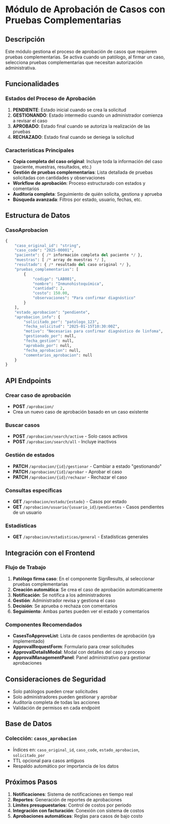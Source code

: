 # Módulo de Aprobación de Casos con Pruebas Complementarias

## Descripción

Este módulo gestiona el proceso de aprobación de casos que requieren pruebas complementarias. Se activa cuando un patólogo, al firmar un caso, selecciona pruebas complementarias que necesitan autorización administrativa.

## Funcionalidades

### Estados del Proceso de Aprobación

1. **PENDIENTE**: Estado inicial cuando se crea la solicitud
2. **GESTIONANDO**: Estado intermedio cuando un administrador comienza a revisar el caso
3. **APROBADO**: Estado final cuando se autoriza la realización de las pruebas
4. **RECHAZADO**: Estado final cuando se deniega la solicitud

### Características Principales

- **Copia completa del caso original**: Incluye toda la información del caso (paciente, muestras, resultados, etc.)
- **Gestión de pruebas complementarias**: Lista detallada de pruebas solicitadas con cantidades y observaciones
- **Workflow de aprobación**: Proceso estructurado con estados y comentarios
- **Auditoría completa**: Seguimiento de quién solicita, gestiona y aprueba
- **Búsqueda avanzada**: Filtros por estado, usuario, fechas, etc.

## Estructura de Datos

### CasoAprobacion
```python
{
    "caso_original_id": "string",
    "caso_code": "2025-00001",
    "paciente": { /* información completa del paciente */ },
    "muestras": [ /* array de muestras */ ],
    "resultado": { /* resultado del caso original */ },
    "pruebas_complementarias": [
        {
            "codigo": "LAB001",
            "nombre": "Inmunohistoquímica",
            "cantidad": 2,
            "costo": 150.00,
            "observaciones": "Para confirmar diagnóstico"
        }
    ],
    "estado_aprobacion": "pendiente",
    "aprobacion_info": {
        "solicitado_por": "patologo_123",
        "fecha_solicitud": "2025-01-15T10:30:00Z",
        "motivo": "Necesarias para confirmar diagnóstico de linfoma",
        "gestionado_por": null,
        "fecha_gestion": null,
        "aprobado_por": null,
        "fecha_aprobacion": null,
        "comentarios_aprobacion": null
    }
}
```

## API Endpoints

### Crear caso de aprobación
- **POST** `/aprobacion/`
- Crea un nuevo caso de aprobación basado en un caso existente

### Buscar casos
- **POST** `/aprobacion/search/active` - Solo casos activos
- **POST** `/aprobacion/search/all` - Incluye inactivos

### Gestión de estados
- **PATCH** `/aprobacion/{id}/gestionar` - Cambiar a estado "gestionando"
- **PATCH** `/aprobacion/{id}/aprobar` - Aprobar el caso
- **PATCH** `/aprobacion/{id}/rechazar` - Rechazar el caso

### Consultas específicas
- **GET** `/aprobacion/estado/{estado}` - Casos por estado
- **GET** `/aprobacion/usuario/{usuario_id}/pendientes` - Casos pendientes de un usuario

### Estadísticas
- **GET** `/aprobacion/estadisticas/general` - Estadísticas generales

## Integración con el Frontend

### Flujo de Trabajo

1. **Patólogo firma caso**: En el componente SignResults, al seleccionar pruebas complementarias
2. **Creación automática**: Se crea el caso de aprobación automáticamente
3. **Notificación**: Se notifica a los administradores
4. **Gestión**: Administrador revisa y gestiona el caso
5. **Decisión**: Se aprueba o rechaza con comentarios
6. **Seguimiento**: Ambas partes pueden ver el estado y comentarios

### Componentes Recomendados

- **CasesToApproveList**: Lista de casos pendientes de aprobación (ya implementado)
- **ApprovalRequestForm**: Formulario para crear solicitudes
- **ApprovalDetailsModal**: Modal con detalles del caso y proceso
- **ApprovalManagementPanel**: Panel administrativo para gestionar aprobaciones

## Consideraciones de Seguridad

- Solo patólogos pueden crear solicitudes
- Solo administradores pueden gestionar y aprobar
- Auditoría completa de todas las acciones
- Validación de permisos en cada endpoint

## Base de Datos

### Colección: `casos_aprobacion`
- Índices en: `caso_original_id`, `caso_code`, `estado_aprobacion`, `solicitado_por`
- TTL opcional para casos antiguos
- Respaldo automático por importancia de los datos

## Próximos Pasos

1. **Notificaciones**: Sistema de notificaciones en tiempo real
2. **Reportes**: Generación de reportes de aprobaciones
3. **Límites presupuestarios**: Control de costos por período
4. **Integración con facturación**: Conexión con sistema de costos
5. **Aprobaciones automáticas**: Reglas para casos de bajo costo
